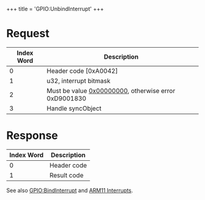 +++
title = 'GPIO:UnbindInterrupt'
+++

# Request

| Index Word | Description                                                                              |
|------------|------------------------------------------------------------------------------------------|
| 0          | Header code \[0xA0042\]                                                                  |
| 1          | u32, interrupt bitmask                                                                   |
| 2          | Must be value [0x00000000](IPC#Message_Structure "wikilink"), otherwise error 0xD9001830 |
| 3          | Handle syncObject                                                                        |

# Response

| Index Word | Description |
|------------|-------------|
| 0          | Header code |
| 1          | Result code |

See also [GPIO:BindInterrupt](GPIO:BindInterrupt "wikilink") and [ARM11
Interrupts](ARM11_Interrupts "wikilink").